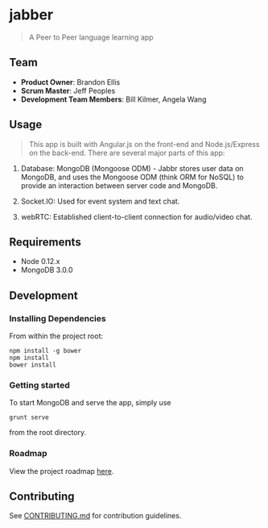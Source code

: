 # jabber
> A Peer to Peer language learning app

## Team

  - __Product Owner__: Brandon Ellis
  - __Scrum Master__: Jeff Peoples
  - __Development Team Members__: Bill Kilmer, Angela Wang

## Usage

> This app is built with Angular.js on the front-end and Node.js/Express on the back-end. There are several major parts of this app:

1. Database: MongoDB (Mongoose ODM) - Jabbr stores user data on MongoDB, and uses the Mongoose ODM (think ORM for NoSQL) to provide an interaction between server code and MongoDB.

1. Socket.IO: Used for event system and text chat.

1. webRTC: Established client-to-client connection for audio/video chat.

## Requirements

- Node 0.12.x
- MongoDB 3.0.0

## Development

### Installing Dependencies

From within the project root:

```
npm install -g bower
npm install
bower install
```


### Getting started

To start MongoDB and serve the app, simply use

`grunt serve`

from the root directory.

### Roadmap

View the project roadmap [here](https://trello.com/b/h2Xwq7YW/cliffmoney).

## Contributing

See [CONTRIBUTING.md](CONTRIBUTING.md) for contribution guidelines.